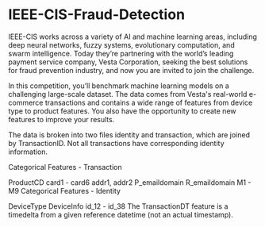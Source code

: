 # IEEE-CIS-Fraud-Detection
IEEE-CIS works across a variety of AI and machine learning areas, including deep neural networks, fuzzy systems, evolutionary computation, and swarm intelligence. Today they’re partnering with the world’s leading payment service company, Vesta Corporation, seeking the best solutions for fraud prevention industry, and now you are invited to join the challenge.

In this competition, you’ll benchmark machine learning models on a challenging large-scale dataset. The data comes from Vesta's real-world e-commerce transactions and contains a wide range of features from device type to product features. You also have the opportunity to create new features to improve your results.

The data is broken into two files identity and transaction, which are joined by TransactionID. Not all transactions have corresponding identity information.

Categorical Features - Transaction

ProductCD
card1 - card6
addr1, addr2
P_emaildomain
R_emaildomain
M1 - M9
Categorical Features - Identity

DeviceType
DeviceInfo
id_12 - id_38
The TransactionDT feature is a timedelta from a given reference datetime (not an actual timestamp).

